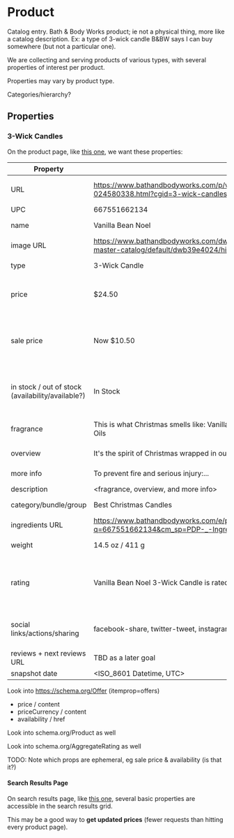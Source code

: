 # Product

Catalog entry. Bath & Body Works product; ie not a physical thing, more like a catalog description. Ex: a type of 3-wick candle B&BW says I can buy somewhere (but not a particular one).

We are collecting and serving products of various types, with several properties of interest per product.

Properties may vary by product type.

Categories/hierarchy?

## Properties

### 3-Wick Candles

On the product page, like [this one](../resources/example_product_page_3_wick_candle.html), we want these properties:

| Property | Example | Selector | itemprop |
| --- | --- | --- | --- |
| URL | https://www.bathandbodyworks.com/p/vanilla-bean-noel-3-wick-candle-024580338.html?cgid=3-wick-candles | div.product-detail > div.product-content > .visually-hidden | url |
| UPC | 667551662134 | <Get from Ingredients URL> | |
| name | Vanilla Bean Noel | div.product-detail > h1.product-name | name |
| image URL | https://www.bathandbodyworks.com/dw/image/v2/BBDL_PRD/on/demandware.static/-/Sites-master-catalog/default/dwb39e4024/hires/024580338.jpg?sh=471 | div.product-primary-image > img.primary-image => .src | image |
| type | 3-Wick Candle | div.product-detail > .small-title | |
| price | $24.50 | div.product-detail > div.product-content > div.product-price > .price-standard | |
| sale price | Now $10.50 | div.product-detail > div.product-content > div.product-price > .price-sales (> .promo-word "Now" & el.content "10.5") | price (maybe this changes depending on if it's on sale -- check other examples!) |
| in stock / out of stock (availability/available?) | In Stock | div.product-detail > div.product-content > div.availability-web (.availability-msg / .in-stock-msg) | |
| fragrance | This is what Christmas smells like: Vanilla Bean, Marshmallow Fluff, Vanilla Cake with Essential Oils | <product-content> > div.pdp-accordion (div after h3[role=tab] with text "Fragrance") | |
| overview | It's the spirit of Christmas wrapped in our cozy... | <same as Fragrance, but "Overview"> | description |
| more info | To prevent fire and serious injury:... | <same as Fragrance, but "More Info"> | |
| description | <fragrance, overview, and more info> | .pdp-accordion | |
| category/bundle/group | Best Christmas Candles | <inside description, at end. includes link> | |
| ingredients URL | https://www.bathandbodyworks.com/e/product-ingredients?q=667551662134&cm_sp=PDP-_-Ingredients-_-Ingredients | <product-content> > div.pdp-ingredients > a <el.href> | |
| weight | 14.5 oz / 411 g | after .product-price (<product-detail> > .small-title> | |
| rating | Vanilla Bean Noel 3-Wick Candle is rated 4.0 out of 5 by 148. | div.product-detail > div.product-content div[itemprop=aggregateRating] => <el.text> | aggregateRating => itemReviewed / ratingValue / bestRating / reviewCount |
| social links/actions/sharing | facebook-share, twitter-tweet, instagram, piterest | div.product-detail > div.product-content > div.product-actions > div.socialsharing | |
| reviews + next reviews URL | TBD as a later goal | | |
| snapshot date | <ISO_8601 Datetime, UTC> | N/A | |

Look into https://schema.org/Offer (itemprop=offers)
- price / content
- priceCurrency / content
- availability / href

Look into schema.org/Product as well

Look into schema.org/AggregateRating as well

TODO: Note which props are ephemeral, eg sale price & availability (is that it?)

#### Search Results Page

On search results page, like [this one](https://www.bathandbodyworks.com/c/home-fragrance/3-wick-candles), several basic properties are accessible in the search results grid.

This may be a good way to **get updated prices** (fewer requests than hitting every product page).